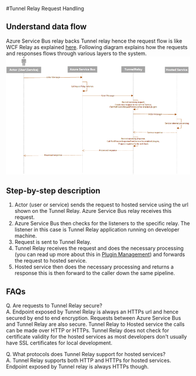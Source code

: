 #Tunnel Relay Request Handling

## Understand data flow
Azure Service Bus relay backs Tunnel relay hence the request flow is like WCF Relay as explained [here](https://docs.microsoft.com/en-us/azure/service-bus-relay/relay-wcf-dotnet-get-started). Following diagram explains how the requests and responses flows through various layers to the system.
![Request Handling](TunnelRelayWorking.png "Tunnel Relay Request handling.")

## Step-by-step description
1. Actor (user or service) sends the request to hosted service using the url shown on the Tunnel Relay. Azure Service Bus relay receives this request.
2. Azure Service Bus then checks for the listeners to the specific relay. The listener in this case is Tunnel Relay application running on developer machine.
3. Request is sent to Tunnel Relay.
4. Tunnel Relay receives the request and does the necessary processing (you can read up more about this in [Plugin Management](PluginManagement.md)) and forwards the request to hosted service.
5. Hosted service then does the necessary processing and returns a response this is then forward to the caller down the same pipeline.

## FAQs
Q. Are requests to Tunnel Relay secure? </br>
A. Endpoint exposed by Tunnel Relay is always an HTTPs url and hence secured by end to end encryption. Requests between Azure Service Bus and Tunnel Relay are also secure. Tunnel Relay to Hosted service the calls can be made over HTTP or HTTPs. Tunnel Relay does not check for certificate validity for the hosted services as most developers don't usually have SSL certificates for local development.

Q. What protocols does Tunnel Relay support for hosted services? </br>
A. Tunnel Relay supports both HTTP and HTTPs for hosted services. Endpoint exposed by Tunnel relay is always HTTPs though. 
